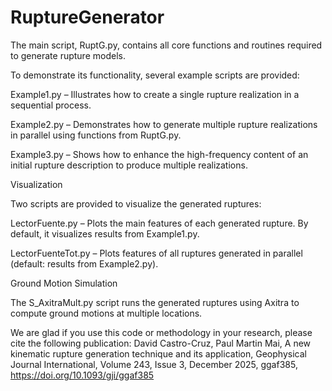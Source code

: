 # RuptureGenerator
The main script, RuptG.py, contains all core functions and routines required to generate rupture models.

To demonstrate its functionality, several example scripts are provided:

  Example1.py – Illustrates how to create a single rupture realization in a sequential process.

  Example2.py – Demonstrates how to generate multiple rupture realizations in parallel using functions from RuptG.py.

  Example3.py – Shows how to enhance the high-frequency content of an initial rupture description to produce multiple realizations.

Visualization

Two scripts are provided to visualize the generated ruptures:

  LectorFuente.py – Plots the main features of each generated rupture. By default, it visualizes results from Example1.py.

  LectorFuenteTot.py – Plots features of all ruptures generated in parallel (default: results from Example2.py).

Ground Motion Simulation

  The S_AxitraMult.py script runs the generated ruptures using Axitra to compute ground motions at multiple locations.


We are glad if you use this code or methodology in your research, please cite the following publication:
David Castro-Cruz, Paul Martin Mai, A new kinematic rupture generation technique and its application, Geophysical Journal International, Volume 243, Issue 3, December 2025, ggaf385, https://doi.org/10.1093/gji/ggaf385 

